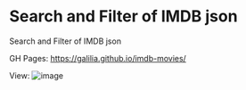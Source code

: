 # Search and Filter of IMDB json
Search and Filter of IMDB json

GH Pages: https://galilia.github.io/imdb-movies/

View:
![image](https://user-images.githubusercontent.com/20660693/158575809-12650aab-f9d9-48b3-bd94-96cfa7058ad8.png)
